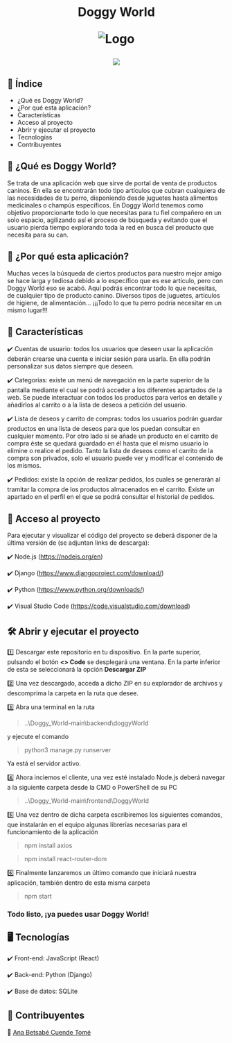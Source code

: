 <h1 align="center">Doggy World

  ![Logo](https://github.com/anacuende/Doggy_World/assets/113435331/bff389c4-20d7-4133-9853-281b6ffe9eb8)

  <p align="center">
    <img src="https://img.shields.io/badge/VERSION-1.0-rgb(0,151,117)">
  </p>
</h1>

## :round_pushpin: Índice
* ¿Qué es Doggy World?
* ¿Por qué esta aplicación?
* Características
* Acceso al proyecto
* Abrir y ejecutar el proyecto
* Tecnologías
* Contribuyentes
 
## :dog: ¿Qué es Doggy World?

Se trata de una aplicación web que sirve de portal de venta de productos caninos. En ella se encontrarán todo tipo artículos que cubran cualquiera de las necesidades de tu perro, disponiendo desde juguetes hasta alimentos medicinales o champús específicos. En Doggy World tenemos como objetivo proporcionarte todo lo que necesitas para tu fiel compañero en un solo espacio, agilizando así el proceso de búsqueda y evitando que el usuario pierda tiempo explorando toda la red en busca del producto que necesita para su can.

## :thought_balloon: ¿Por qué esta aplicación?

Muchas veces la búsqueda de ciertos productos para nuestro mejor amigo se hace larga y tediosa debido a lo específico que es ese artículo, pero con Doggy World eso se acabó. Aquí podrás encontrar todo lo que necesitas, de cualquier tipo de producto canino. Diversos tipos de juguetes, artículos de higiene, de alimentación... ¡¡¡Todo lo que tu perro podría necesitar en un mismo lugar!!!

## :feet: Características

:heavy_check_mark: Cuentas de usuario: todos los usuarios que deseen usar la aplicación deberán crearse una cuenta e iniciar sesión para usarla. En ella podrán personalizar sus datos siempre que deseen.

:heavy_check_mark: Categorías: existe un menú de navegación en la parte superior de la pantalla mediante el cual se podrá acceder a los diferentes apartados de la web. Se puede interactuar con todos los productos para verlos en detalle y añadirlos al carrito o a la lista de deseos a petición del usuario.

:heavy_check_mark: Lista de deseos y carrito de compras: todos los usuarios podrán guardar productos en una lista de deseos para que los puedan consultar en cualquier momento. Por otro lado si se añade un producto en el carrito de compra éste se quedará guardado en él hasta que el mismo usuario lo elimine o realice el pedido. Tanto la lista de deseos como el carrito de la compra son privados, solo el usuario puede ver y modificar el contenido de los mismos.

:heavy_check_mark: Pedidos: existe la opción de realizar pedidos, los cuales se generarán al tramitar la compra de los productos almacenados en el carrito. Existe un apartado en el perfil en el que se podrá consultar el historial de pedidos.

## :calling: Acceso al proyecto

Para ejecutar y visualizar el código del proyecto se deberá disponer de la última versión de (se adjuntan links de descarga):

:heavy_check_mark: Node.js (https://nodejs.org/en)

:heavy_check_mark: Django (https://www.djangoproject.com/download/)

:heavy_check_mark: Python (https://www.python.org/downloads/)

:heavy_check_mark: Visual Studio Code (https://code.visualstudio.com/download)

## :hammer_and_wrench: Abrir y ejecutar el proyecto

:one: Descargar este repositorio en tu dispositivo. En la parte superior, pulsando el botón <b><> Code</b> se desplegará una ventana. En la parte inferior de esta se seleccionará la opción <b>Descargar ZIP</b>

:two: Una vez descargado, acceda a dicho ZIP en su explorador de archivos y descomprima la carpeta en la ruta que desee.

:three: Abra una terminal en la ruta

> ..\Doggy_World-main\backend\doggyWorld

y ejecute el comando

> python3 manage.py runserver

Ya está el servidor activo.

:four: Ahora inciemos el cliente, una vez esté instalado Node.js deberá navegar a la siguiente carpeta desde la CMD o PowerShell de su PC

> ..\Doggy_World-main\frontend\DoggyWorld

:five: Una vez dentro de dicha carpeta escribiremos los siguientes comandos, que instalarán en el equipo algunas librerías necesarias para el funcionamiento de la aplicación

> npm install axios

> npm install react-router-dom

:six: Finalmente lanzaremos un último comando que iniciará nuestra aplicación, también dentro de esta misma carpeta

> npm start

<h3>Todo listo, ¡ya puedes usar Doggy World!</h3>

## :desktop_computer: Tecnologías

:heavy_check_mark: Front-end: JavaScript (React)

:heavy_check_mark: Back-end: Python (Django)

:heavy_check_mark: Base de datos: SQLite

## :bust_in_silhouette: Contribuyentes

:ribbon: [Ana Betsabé Cuende Tomé](https://github.com/anacuende)
